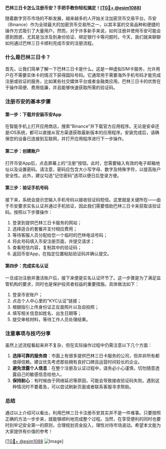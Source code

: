 **巴林三日卡怎么注册币安？手把手教你轻松搞定！[[TG💪+ @esim1088](https://t.me/s/esim1088)]**

随着数字货币市场的不断发展，越来越多的人开始关注加密货币交易平台。币安（Binance）作为全球最大的加密货币交易所之一，以其丰富的交易品种和便捷的操作方式吸引了大量用户。然而，对于许多新手来说，如何注册并使用币安可能会感到困惑，尤其是当涉及到身份验证、绑定银行卡等问题时。今天，我们就来聊聊如何通过巴林三日卡顺利完成币安的注册流程。

### 什么是巴林三日卡？

首先，让我们简单了解一下巴林三日卡是什么。这是一种虚拟SIM卡服务，允许用户在不需要实体卡的情况下获得国际号码。它通常用于需要海外手机号码才能完成注册或验证的服务，比如某些社交媒体平台或者金融类应用。巴林三日卡的优势在于操作简便、费用低廉，并且能够快速获取所需的验证码。

### 注册币安的基本步骤

#### 第一步：下载并安装币安App
在智能手机上打开应用商店，搜索“Binance”并下载官方应用程序。无论是安卓还是iOS系统，都可以直接从官方渠道获取最新版本的应用程序。安装完成后，请确保您的设备已连接到互联网，并打开应用程序进行下一步操作。

#### 第二步：创建账户
打开币安App后，点击屏幕上的“注册”按钮。此时，您需要输入有效的电子邮箱地址以及设置密码。请注意，密码应包含大小写字母、数字及特殊字符，以提高账户安全性。此外，建议勾选“记住密码”选项以便日后登录方便。

#### 第三步：验证手机号码
接下来，系统会提示您输入手机号码以接收验证码短信。这里就是关键所在——由于币安要求实名认证并通过手机验证，因此我们需要借助巴林三日卡来获取该验证码。按照以下步骤操作：
1. 登录到提供巴林三日卡服务的网站；
2. 选择适合的套餐并支付相应费用；
3. 等待客服人员分配给您一个临时的巴林电话号码；
4. 将此号码填入币安注册页面，并提交请求；
5. 查看短信内容，复制其中的验证码；
6. 返回币安App，在指定位置粘贴验证码并确认提交。

#### 第四步：完成实名认证
一旦成功注册并激活账户后，接下来便是实名认证环节了。这一步骤是为了满足监管机构的要求，同时也是保护投资者权益的重要措施。具体做法如下：
1. 登录币安账户；
2. 点击个人中心里的“KYC认证”链接；
3. 根据指引上传身份证正反面照片以及自拍照；
4. 填写相关信息如姓名、出生日期等；
5. 提交审核材料，等待工作人员处理结果。

### 注意事项与技巧分享

虽然上述流程看起来并不复杂，但在实际操作过程中仍需注意以下几个方面：

1. **选择可靠的服务商**：市面上有很多提供巴林三日卡服务的公司，但并非所有都值得信赖。建议优先考虑那些拥有良好口碑且运营时间较长的企业。
2. **避免泄露个人信息**：在整个注册及认证过程中，请务必小心谨慎，切勿随意透露自己的敏感信息给他人。
3. **保持耐心**：有时候由于网络延迟等原因，可能会导致接收验证码失败。遇到这种情况时不要着急，可以尝试刷新页面或者联系客服寻求帮助。

### 总结

通过以上介绍可以看出，利用巴林三日卡注册币安其实并不是一件难事。只要按照正确的方法一步步来，就能够顺利地完成整个过程。当然，在享受便利的同时也要时刻牢记安全第一的原则，合理规划资金投入，理性对待市场波动。希望本文能为大家提供有价值的参考！

[[TG💪+ @esim1088](https://t.me/s/esim1088) ![Image](https://i.postimg.cc/4NQfJmqS/Snipaste-2025-05-13-00-14-12.png)]